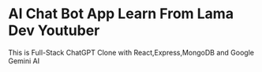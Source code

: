#  AI Chat Bot App Learn From Lama Dev Youtuber

This is Full-Stack ChatGPT Clone with React,Express,MongoDB and Google Gemini AI